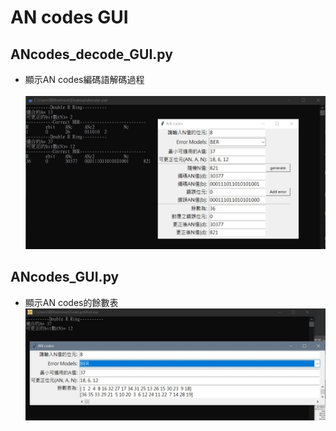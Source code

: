 # AN codes GUI
## ANcodes_decode_GUI.py
* 顯示AN codes編碼語解碼過程</br>     
![decoder_working.jpg](decoder_working.jpg)

## ANcodes_GUI.py
* 顯示AN codes的餘數表</br> 
![Mod_working.jpg](Mod_working.jpg)
